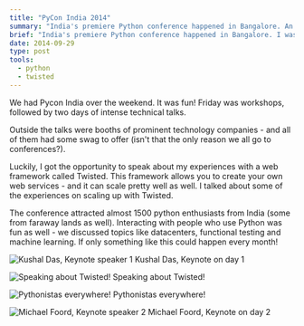 ```yaml
---
title: "PyCon India 2014"
summary: "India's premiere Python conference happened in Bangalore. An exciting two day - and I spoke about managing high traffic with Twisted!"
brief: "India's premiere Python conference happened in Bangalore. I was a speaker there on Twisted!"
date: 2014-09-29
type: post
tools:
  - python
  - twisted
---
```


We had Pycon India over the weekend. It was fun! Friday was workshops, followed by two days of intense technical talks.

Outside the talks were booths of prominent technology companies - and all of them had some swag to offer (isn't that the only reason we all go to conferences?).

Luckily, I got the opportunity to speak about my experiences with a web framework called Twisted. This framework allows you to create your own web services - and it can scale pretty well as well. I talked about some of the experiences on scaling up with Twisted.

The conference attracted almost 1500 python enthusiasts from India (some from faraway lands as well). Interacting with people who use Python was fun as well - we discussed topics like datacenters, functional testing and machine learning. If only something like this could happen every month!

![Kushal Das, Keynote speaker 1](/images/pycon-2014-keynote-1.png)
Kushal Das, Keynote on day 1

![Speaking about Twisted!](/images/pycon-2014-speaker.png)
Speaking about Twisted!

![Pythonistas everywhere!](/images/pycon-2014-pythonistas.png)
Pythonistas everywhere!

![Michael Foord, Keynote speaker 2](/images/pycon-2014-keynote-2.png)
Michael Foord, Keynote on day 2

